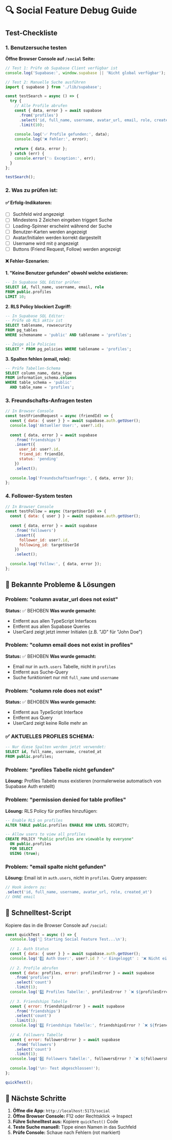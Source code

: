 # 🔍 Social Feature Debug Guide

## Test-Checkliste

### 1. **Benutzersuche testen**

**Öffne Browser Console auf `/social` Seite:**

```javascript
// Test 1: Prüfe ob Supabase Client verfügbar ist
console.log('Supabase:', window.supabase || 'Nicht global verfügbar');

// Test 2: Manuelle Suche ausführen
import { supabase } from './lib/supabase';

const testSearch = async () => {
  try {
    // Alle Profile abrufen
    const { data, error } = await supabase
      .from('profiles')
      .select('id, full_name, username, avatar_url, email, role, created_at')
      .limit(10);
    
    console.log('✅ Profile gefunden:', data);
    console.log('❌ Fehler:', error);
    
    return { data, error };
  } catch (err) {
    console.error('💥 Exception:', err);
  }
};

testSearch();
```

### 2. **Was zu prüfen ist:**

#### ✅ Erfolg-Indikatoren:
- [ ] Suchfeld wird angezeigt
- [ ] Mindestens 2 Zeichen eingeben triggert Suche
- [ ] Loading-Spinner erscheint während der Suche
- [ ] Benutzer-Karten werden angezeigt
- [ ] Avatar/Initialen werden korrekt dargestellt
- [ ] Username wird mit `@` angezeigt
- [ ] Buttons (Friend Request, Follow) werden angezeigt

#### ❌ Fehler-Szenarien:

**1. "Keine Benutzer gefunden" obwohl welche existieren:**
```sql
-- In Supabase SQL Editor prüfen:
SELECT id, full_name, username, email, role 
FROM public.profiles 
LIMIT 10;
```

**2. RLS Policy blockiert Zugriff:**
```sql
-- In Supabase SQL Editor:
-- Prüfe ob RLS aktiv ist
SELECT tablename, rowsecurity 
FROM pg_tables 
WHERE schemaname = 'public' AND tablename = 'profiles';

-- Zeige alle Policies
SELECT * FROM pg_policies WHERE tablename = 'profiles';
```

**3. Spalten fehlen (email, role):**
```sql
-- Prüfe Tabellen-Schema
SELECT column_name, data_type 
FROM information_schema.columns 
WHERE table_schema = 'public' 
  AND table_name = 'profiles';
```

### 3. **Freundschafts-Anfragen testen**

```javascript
// In Browser Console
const testFriendRequest = async (friendId) => {
  const { data: { user } } = await supabase.auth.getUser();
  console.log('Aktueller User:', user?.id);
  
  const { data, error } = await supabase
    .from('friendships')
    .insert({
      user_id: user?.id,
      friend_id: friendId,
      status: 'pending'
    })
    .select();
  
  console.log('Freundschaftsanfrage:', { data, error });
};
```

### 4. **Follower-System testen**

```javascript
// In Browser Console
const testFollow = async (targetUserId) => {
  const { data: { user } } = await supabase.auth.getUser();
  
  const { data, error } = await supabase
    .from('followers')
    .insert({
      follower_id: user?.id,
      following_id: targetUserId
    })
    .select();
  
  console.log('Follow:', { data, error });
};
```

## 🐛 Bekannte Probleme & Lösungen

### Problem: "column avatar_url does not exist"
**Status:** ✅ BEHOBEN
**Was wurde gemacht:**
- Entfernt aus allen TypeScript Interfaces
- Entfernt aus allen Supabase Queries
- UserCard zeigt jetzt immer Initialen (z.B. "JD" für "John Doe")

### Problem: "column email does not exist in profiles"
**Status:** ✅ BEHOBEN
**Was wurde gemacht:**
- Email nur in `auth.users` Tabelle, nicht in `profiles`
- Entfernt aus Suche-Query
- Suche funktioniert nur mit `full_name` und `username`

### Problem: "column role does not exist"
**Status:** ✅ BEHOBEN
**Was wurde gemacht:**
- Entfernt aus TypeScript Interface
- Entfernt aus Query
- UserCard zeigt keine Rolle mehr an

### ✅ AKTUELLES PROFILES SCHEMA:
```sql
-- Nur diese Spalten werden jetzt verwendet:
SELECT id, full_name, username, created_at 
FROM public.profiles;
```

### Problem: "profiles Tabelle nicht gefunden"
**Lösung:** Profiles Tabelle muss existieren (normalerweise automatisch von Supabase Auth erstellt)

### Problem: "permission denied for table profiles"
**Lösung:** RLS Policy für profiles hinzufügen:
```sql
-- Enable RLS on profiles
ALTER TABLE public.profiles ENABLE ROW LEVEL SECURITY;

-- Allow users to view all profiles
CREATE POLICY "Public profiles are viewable by everyone"
  ON public.profiles
  FOR SELECT
  USING (true);
```

### Problem: "email spalte nicht gefunden"
**Lösung:** Email ist in `auth.users`, nicht in `profiles`. Query anpassen:
```typescript
// Hook ändern zu:
.select('id, full_name, username, avatar_url, role, created_at')
// OHNE email
```

## 📝 Schnelltest-Script

Kopiere das in die Browser Console auf `/social`:

```javascript
const quickTest = async () => {
  console.log('🚀 Starting Social Feature Test...\n');
  
  // 1. Auth Status
  const { data: { user } } = await supabase.auth.getUser();
  console.log('1️⃣ Auth User:', user?.id ? '✅ Eingeloggt' : '❌ Nicht eingeloggt');
  
  // 2. Profile abrufen
  const { data: profiles, error: profilesError } = await supabase
    .from('profiles')
    .select('count')
    .limit(1);
  console.log('2️⃣ Profiles Tabelle:', profilesError ? `❌ ${profilesError.message}` : '✅ Erreichbar');
  
  // 3. Friendships Tabelle
  const { error: friendshipsError } = await supabase
    .from('friendships')
    .select('count')
    .limit(1);
  console.log('3️⃣ Friendships Tabelle:', friendshipsError ? `❌ ${friendshipsError.message}` : '✅ Erreichbar');
  
  // 4. Followers Tabelle
  const { error: followersError } = await supabase
    .from('followers')
    .select('count')
    .limit(1);
  console.log('4️⃣ Followers Tabelle:', followersError ? `❌ ${followersError.message}` : '✅ Erreichbar');
  
  console.log('\n✨ Test abgeschlossen!');
};

quickTest();
```

## 🎯 Nächste Schritte

1. **Öffne die App:** `http://localhost:5173/social`
2. **Öffne Browser Console:** F12 oder Rechtsklick → Inspect
3. **Führe Schnelltest aus:** Kopiere `quickTest()` Code
4. **Teste Suche manuell:** Tippe einen Namen in das Suchfeld
5. **Prüfe Console:** Schaue nach Fehlern (rot markiert)

